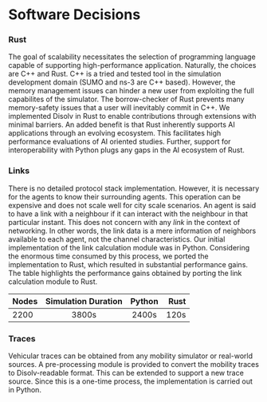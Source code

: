 # Software Decisions

### Rust

The goal of scalability necessitates the selection of programming language capable of supporting high-performance application.
Naturally, the choices are C++ and Rust.
C++ is a tried and tested tool in the simulation development domain (SUMO and ns-3 are C++ based).
However, the memory management issues can hinder a new user from exploiting the full capabilites of the simulator.
The borrow-checker of Rust prevents many memory-safety issues that a user will inevitably commit in C++.
We implemented Disolv in Rust to enable contributions through extensions with minimal barriers.
An added benefit is that Rust inherently supports AI applications through an evolving ecosystem. 
This facilitates high performance evaluations of AI oriented studies.
Further, support for interoperability with Python plugs any gaps in the AI ecosystem of Rust.

### Links

There is no detailed protocol stack implementation.
However, it is necessary for the agents to know their surrounding agents.
This operation can be expensive and does not scale well for city scale scenarios.
An agent is said to have a link with a neighbour if it can interact with the neighbour in that particular instant.
This does not concern with any _link_ in the context of networking.
In other words, the link data is a mere information of neighbors available to each agent, not the channel characteristics.
Our initial implementation of the link calculation module was in Python. 
Considering the enormous time consumed by this process, we ported the implementation to Rust, which resulted in substantial performance gains.
The table highlights the performance gains obtained by porting the link calculation module to Rust.

| Nodes | Simulation Duration | Python | Rust |
| :--- | :----: | :----: |    ---: |
| 2200 | 3800s | 2400s | 120s |


### Traces

Vehicular traces can be obtained from any mobility simulator or real-world sources.
A pre-processing module is provided to convert the mobility traces to Disolv-readable format.
This can be extended to support a new trace source.
Since this is a one-time process, the implementation is carried out in Python.

